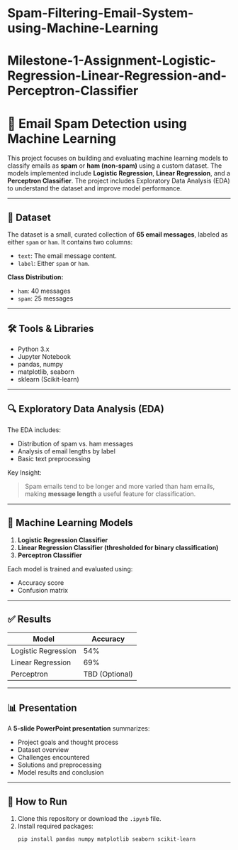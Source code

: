 # Spam-Filtering-Email-System-using-Machine-Learning

# Milestone-1-Assignment-Logistic-Regression-Linear-Regression-and-Perceptron-Classifier


# 📧 Email Spam Detection using Machine Learning

This project focuses on building and evaluating machine learning models to classify emails as **spam** or **ham (non-spam)** using a custom dataset. The models implemented include **Logistic Regression**, **Linear Regression**, and a **Perceptron Classifier**. The project includes Exploratory Data Analysis (EDA) to understand the dataset and improve model performance.

---

## 📁 Dataset

The dataset is a small, curated collection of **65 email messages**, labeled as either `spam` or `ham`. It contains two columns:

- `text`: The email message content.
- `label`: Either `spam` or `ham`.

**Class Distribution:**
- `ham`: 40 messages
- `spam`: 25 messages

---

## 🛠️ Tools & Libraries

- Python 3.x
- Jupyter Notebook
- pandas, numpy
- matplotlib, seaborn
- sklearn (Scikit-learn)

---

## 🔍 Exploratory Data Analysis (EDA)

The EDA includes:
- Distribution of spam vs. ham messages
- Analysis of email lengths by label
- Basic text preprocessing 
  
Key Insight:
> Spam emails tend to be longer and more varied than ham emails, making **message length** a useful feature for classification.

---

## 🧠 Machine Learning Models

1. **Logistic Regression Classifier**
2. **Linear Regression Classifier (thresholded for binary classification)**
3. **Perceptron Classifier**

Each model is trained and evaluated using:
- Accuracy score
- Confusion matrix

---

## ✅ Results

| Model                 | Accuracy          |
|----------------------|--------------------|
| Logistic Regression  | 54%                |
| Linear Regression    | 69%                | 
| Perceptron           | TBD (Optional)     |

---

## 📊 Presentation

A **5-slide PowerPoint presentation** summarizes:
- Project goals and thought process
- Dataset overview
- Challenges encountered
- Solutions and preprocessing
- Model results and conclusion

---

## 🚀 How to Run
1. Clone this repository or download the `.ipynb` file.
2. Install required packages:  
   ```bash
   pip install pandas numpy matplotlib seaborn scikit-learn
